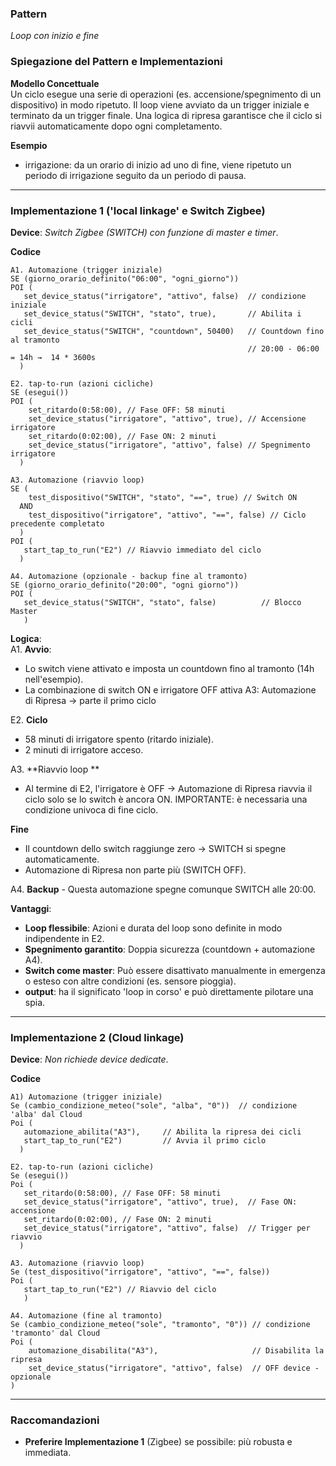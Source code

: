 ### Pattern 
_Loop con inizio e fine_


### Spiegazione del Pattern e Implementazioni

**Modello Concettuale**  
Un ciclo esegue una serie di operazioni (es. accensione/spegnimento di un dispositivo) in modo ripetuto. Il loop viene avviato da un trigger iniziale e terminato da un trigger finale. Una logica di ripresa garantisce che il ciclo si riavvii automaticamente dopo ogni completamento.

**Esempio**
*  irrigazione: da un orario di inizio ad uno di fine, viene ripetuto un periodo di irrigazione seguito da un periodo di pausa.
---

### Implementazione 1 ('local linkage' e Switch Zigbee)
**Device**: _Switch Zigbee (SWITCH) con funzione di master e timer_. 

**Codice**

```
A1. Automazione (trigger iniziale)
SE (giorno_orario_definito("06:00", "ogni_giorno"))
POI (
   set_device_status("irrigatore", "attivo", false)  // condizione iniziale
   set_device_status("SWITCH", "stato", true),       // Abilita i cicli
   set_device_status("SWITCH", "countdown", 50400)   // Countdown fino al tramonto
                                                     // 20:00 - 06:00 = 14h →  14 * 3600s
  )

E2. tap-to-run (azioni cicliche)
SE (esegui())
POI (
    set_ritardo(0:58:00), // Fase OFF: 58 minuti
    set_device_status("irrigatore", "attivo", true), // Accensione irrigatore
    set_ritardo(0:02:00), // Fase ON: 2 minuti
    set_device_status("irrigatore", "attivo", false) // Spegnimento irrigatore
  )
     
A3. Automazione (riavvio loop)
SE (
    test_dispositivo("SWITCH", "stato", "==", true) // Switch ON
  AND
    test_dispositivo("irrigatore", "attivo", "==", false) // Ciclo precedente completato
  )
POI (
   start_tap_to_run("E2") // Riavvio immediato del ciclo
  )

A4. Automazione (opzionale - backup fine al tramonto)
SE (giorno_orario_definito("20:00", "ogni giorno"))  
POI (
   set_device_status("SWITCH", "stato", false)          // Blocco Master
   )

```


**Logica**:  
A1. **Avvio**:  
   - Lo switch viene attivato e imposta un countdown fino al tramonto (14h nell'esempio).
   - La combinazione di switch ON e irrigatore OFF attiva A3: Automazione di Ripresa → parte il primo ciclo

E2. **Ciclo**
 - 58 minuti di irrigatore spento (ritardo iniziale).
 - 2 minuti di irrigatore acceso.

A3. **Riavvio loop **
 - Al termine di E2, l'irrigatore è OFF → Automazione di Ripresa riavvia il ciclo solo se lo switch è ancora ON. IMPORTANTE: è necessaria una condizione univoca di fine ciclo.

**Fine**
  - Il countdown dello switch raggiunge zero → SWITCH si spegne automaticamente.
  - Automazione di Ripresa non parte più (SWITCH OFF).

A4. **Backup** 
    - Questa automazione spegne comunque SWITCH alle 20:00.

**Vantaggi**:  
- **Loop flessibile**: Azioni e durata del loop sono definite in modo indipendente in E2.  
- **Spegnimento garantito**: Doppia sicurezza (countdown + automazione A4).
- **Switch come master**: Può essere disattivato manualmente in emergenza o esteso con altre condizioni (es. sensore pioggia). 
- **output**: ha il significato 'loop in corso' e può direttamente pilotare una spia. 

---

### Implementazione 2 (Cloud linkage)

**Device**: _Non richiede device dedicate_. 

**Codice**

```
A1) Automazione (trigger iniziale)
Se (cambio_condizione_meteo("sole", "alba", "0"))  // condizione 'alba' dal Cloud
Poi (
   automazione_abilita("A3"),     // Abilita la ripresa dei cicli
   start_tap_to_run("E2")         // Avvia il primo ciclo
  )   

E2. tap-to-run (azioni cicliche)
Se (esegui())
Poi (
   set_ritardo(0:58:00), // Fase OFF: 58 minuti
   set_device_status("irrigatore", "attivo", true),  // Fase ON: accensione
   set_ritardo(0:02:00), // Fase ON: 2 minuti
   set_device_status("irrigatore", "attivo", false)  // Trigger per riavvio
  )

A3. Automazione (riavvio loop)
Se (test_dispositivo("irrigatore", "attivo", "==", false))
Poi (
   start_tap_to_run("E2") // Riavvio del ciclo
   )

A4. Automazione (fine al tramonto)
Se (cambio_condizione_meteo("sole", "tramonto", "0")) // condizione 'tramonto' dal Cloud
Poi (
    automazione_disabilita("A3"),                     // Disabilita la ripresa
    set_device_status("irrigatore", "attivo", false)  // OFF device - opzionale
)
```

---

### Raccomandazioni
- **Preferire Implementazione 1** (Zigbee) se possibile: più robusta e immediata.  
